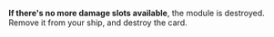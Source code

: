 __If there's no more damage slots available__, the module is destroyed. Remove it from your ship, and destroy the card.
